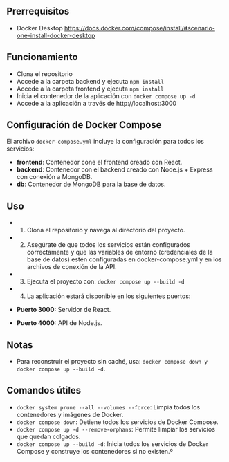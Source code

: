 ## Prerrequisitos

- Docker Desktop https://docs.docker.com/compose/install/#scenario-one-install-docker-desktop

## Funcionamiento

- Clona el repositorio
- Accede a la carpeta backend y ejecuta `npm install`
- Accede a la carpeta frontend y ejecuta `npm install`
- Inicia el contenedor de la aplicación con `docker compose up -d`
- Accede a la aplicación a través de http://localhost:3000

## Configuración de Docker Compose

El archivo `docker-compose.yml` incluye la configuración para todos los servicios:

- **frontend**: Contenedor cone el frontend creado con React.
- **backend**: Contenedor con el backend creado con Node.js + Express con conexión a MongoDB.
- **db**: Contenedor de MongoDB para la base de datos.

## Uso

- 1. Clona el repositorio y navega al directorio del proyecto.

- 2. Asegúrate de que todos los servicios están configurados correctamente y que las variables de entorno (credenciales de la base de datos) estén configuradas en docker-compose.yml y en los archivos de conexión de la API.

- 3. Ejecuta el proyecto con: `docker compose up --build -d`

- 4. La aplicación estará disponible en los siguientes puertos:

- **Puerto 3000:** Servidor de React.
- **Puerto 4000:** API de Node.js.

## Notas

- Para reconstruir el proyecto sin caché, usa: `docker compose down y docker compose up --build -d`.

## Comandos útiles

- `docker system prune --all --volumes --force`: Limpia todos los contenedores y imágenes de Docker.
- `docker compose down`: Detiene todos los servicios de Docker Compose.
- `docker compose up -d --remove-orphans`: Permite limpiar los servicios que quedan colgados.
- `docker compose up --build -d`: Inicia todos los servicios de Docker Compose y construye los contenedores si no existen.º